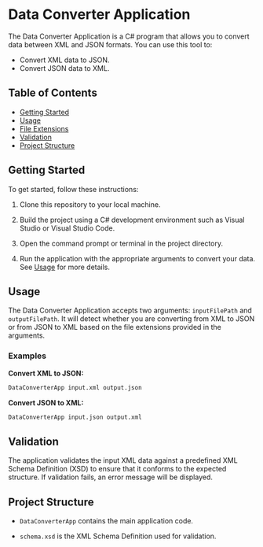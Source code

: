 # Data Converter Application

The Data Converter Application is a C# program that allows you to convert data between XML and JSON formats. You can use this tool to:

- Convert XML data to JSON.
- Convert JSON data to XML.

## Table of Contents

- [Getting Started](#getting-started)
- [Usage](#usage)
- [File Extensions](#file-extensions)
- [Validation](#validation)
- [Project Structure](#project-structure)

## Getting Started

To get started, follow these instructions:

1. Clone this repository to your local machine.

2. Build the project using a C# development environment such as Visual Studio or Visual Studio Code.

3. Open the command prompt or terminal in the project directory.

4. Run the application with the appropriate arguments to convert your data. See [Usage](#usage) for more details.

## Usage

The Data Converter Application accepts two arguments: `inputFilePath` and `outputFilePath`. It will detect whether you are converting from XML to JSON or from JSON to XML based on the file extensions provided in the arguments.

### Examples

**Convert XML to JSON:**

```bash
DataConverterApp input.xml output.json
```

**Convert JSON to XML:**

```bash
DataConverterApp input.json output.xml
```

## Validation

The application validates the input XML data against a predefined XML Schema Definition (XSD) to ensure that it conforms to the expected structure. If validation fails, an error message will be displayed.

## Project Structure

- `DataConverterApp` contains the main application code.

- `schema.xsd` is the XML Schema Definition used for validation.
